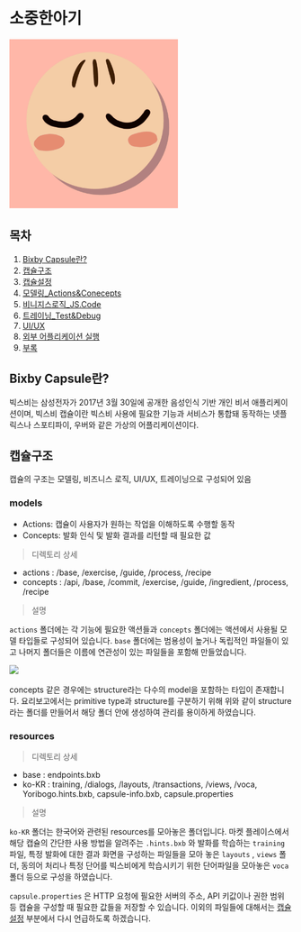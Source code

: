 # 소중한아기



<img width="300px" src="./idear.soa/assets/img/bixby_launcher.png"/>





## 목차

1. [Bixby Capsule란?](#Bixby-Capsule란?)
2. [캡슐구조](#캡슐구조)
3. [캡슐설정](#캡슐설정)
4. [모델링_Actions&Conecepts](#모델링-Actions&Conecepts)
5. [비니지스로직_JS.Code](#비지니스로직-JS.Code)
6. [트레이닝_Test&Debug](#트레이닝-Test&Debug)
7. [UI/UX](#UI/UX)
8. [외부 어플리케이션 실행](#외부-어플리케이션-실행)
9. [부록](#부록)  



## Bixby Capsule란?

 빅스비는 삼성전자가 2017년 3월 30일에 공개한 음성인식 기반 개인 비서 애플리케이션이며, 빅스비 캡슐이란 빅스비 사용에 필요한 기능과 서비스가 통합돼 동작하는 넷플릭스나 스포티파이, 우버와 같은 가상의 어플리케이션이다. 



## 캡슐구조

   캡슐의 구조는 모델링, 비즈니스 로직, UI/UX, 트레이닝으로 구성되어 있음

### models

- Actions: 캡슐이 사용자가 원하는 작업을 이해하도록 수행할 동작
- Concepts: 발화 인식 및 발화 결과를 리턴할 때 필요한 값

> 디렉토리 상세

- actions : /base, /exercise, /guide, /process, /recipe
- concepts : /api, /base, /commit, /exercise, /guide, /ingredient, /process, /recipe

> 설명

`actions` 폴더에는 각 기능에 필요한 액션들과  `concepts` 폴더에는 액션에서 사용될 모델 타입들로 구성되어 있습니다. `base` 폴더에는 범용성이 높거나 독립적인 파일들이 있고 나머지 폴더들은 이름에 연관성이 있는 파일들을 포함해 만들었습니다. 

![](C:/Users/multicampus/Desktop/img/exercise.jpg)

concepts 같은 경우에는 structure라는 다수의 model을 포함하는 타입이 존재합니다. 요리보고에서는 primitive type과 structure를 구분하기 위해 위와 같이 structure 라는 폴더를 만들어서 해당 폴더 안에 생성하여 관리를 용이하게 하였습니다.



### resources

> 디렉토리 상세

- base : endpoints.bxb
- ko-KR : training, /dialogs, /layouts, /transactions, /views, /voca, Yoribogo.hints.bxb, capsule-info.bxb, capsule.properties

> 설명

`ko-KR` 폴더는 한국어와 관련된 resources를 모아놓은 폴더입니다. 마켓 플레이스에서 해당 캡슐의 간단한 사용 방법을 알려주는 `.hints.bxb` 와 발화를 학습하는 `training` 파일,  특정 발화에 대한 결과 화면을 구성하는 파일들을 모아 놓은 `layouts` , `views` 폴더, 동의어 처리나 특정 단어를 빅스비에게 학습시키기 위한 단어파일을 모아놓은 `voca` 폴더 등으로 구성을 하였습니다.

`capsule.properties` 은 HTTP 요청에 필요한 서버의 주소, API 키값이나 권한 범위 등 캡슐을 구성할 때 필요한 값들을 저장할 수 있습니다. 이외의 파일들에 대해서는 [캡슐설정](#캡슐설정) 부분에서 다시 언급하도록 하겠습니다.